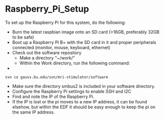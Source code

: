 # Raspberry_Pi_Setup
To set up the Raspberry Pi for this system, do the following:

 * Burn the latest raspbian image onto an SD card (>16GB, preferably 32GB to be safe)
 * Boot up a Raspberry Pi B+ with the SD card in it and proper peripherals connected (monitor, mouse, keyboard, ethernet)
 * Check out the software repository
   * Make a directory "~/work/"
   * Within the Work directory, run the following command:
 *
```
svn co gauss.bu.edu/svn/mri-stimulator/software
```
 * Make sure the directory smbus2 is included in your software directory.
 * Configure the Raspberry Pi settings to enable SSH and I2C
 * Find and note the IP of the Raspberry Pi.
 *  If the IP is lost or the pi moves to a new IP address, it can be found elsehow, but  within the EDF it should be easy enough to keep the pi on the same IP address.
